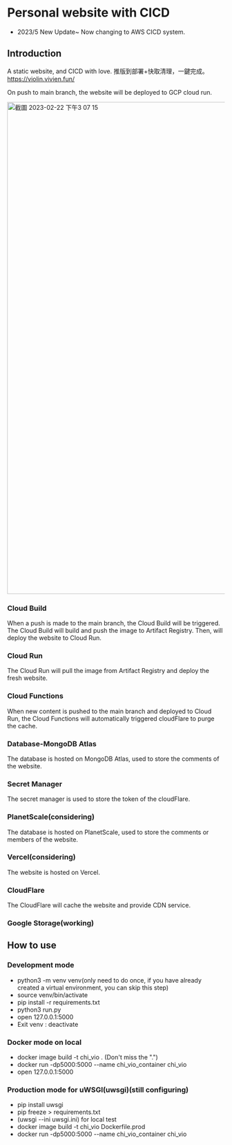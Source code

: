 # Personal website with CICD

* 2023/5 New Update~ Now changing to AWS CICD system.

## Introduction
A static website, and CICD with love.
推版到部署+快取清理，一鍵完成。
https://violin.vivien.fun/

On push to main branch, the website will be deployed to GCP cloud run.

<img width="1139" alt="截圖 2023-02-22 下午3 07 15" src="https://user-images.githubusercontent.com/56625237/220548044-e5b6db60-7411-4fff-84d4-f152bdf2eba6.png">


### Cloud Build
When a push is made to the main branch, the Cloud Build will be triggered. The Cloud Build will build and push the image to Artifact Registry. Then, will deploy the website to Cloud Run.

### Cloud Run
The Cloud Run will pull the image from Artifact Registry and deploy the fresh website.

### Cloud Functions
When new content is pushed to the main branch and deployed to Cloud Run, the Cloud Functions will automatically triggered cloudFlare to purge the cache.

### Database-MongoDB Atlas
The database is hosted on MongoDB Atlas, used to store the comments of the website.

### Secret Manager
The secret manager is used to store the token of the cloudFlare.

### PlanetScale(considering)
The database is hosted on PlanetScale, used to store the comments or members of the website.

### Vercel(considering)
The website is hosted on Vercel.

### CloudFlare
The CloudFlare will cache the website and provide CDN service.

### Google Storage(working)




## How to use
### Development mode
* python3 -m venv venv(only need to do once, if you have already created a virtual environment, you can skip this step)
* source venv/bin/activate
* pip install -r requirements.txt
* python3 run.py
* open 127.0.0.1:5000
* Exit venv : deactivate

### Docker mode on local
* docker image build -t chi_vio . (Don't miss the ".")
* docker run -dp5000:5000 --name chi_vio_container chi_vio
* open 127.0.0.1:5000

### Production mode for uWSGI(uwsgi)(still configuring)
* pip install uwsgi
* pip freeze > requirements.txt
* (uwsgi --ini uwsgi.ini) for local test
* docker image build -t chi_vio Dockerfile.prod
* docker run -dp5000:5000 --name chi_vio_container chi_vio

